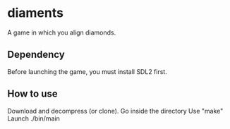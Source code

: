 # diaments
A game in which you align diamonds.


## Dependency
Before launching the game, you must install SDL2 first.

## How to use
Download and decompress (or clone).
Go inside the directory
Use "make"
Launch ./bin/main
